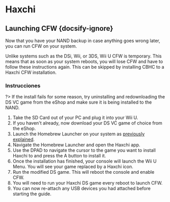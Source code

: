 # Haxchi

## Launching CFW {docsify-ignore}

Now that you have your NAND backup in case anything goes wrong later, you can run CFW on your system.

Unlike systems such as the DSi, Wii, or 3DS, Wii U CFW is temporary. This means that as soon as your system reboots, you will lose CFW and have to follow these instructions again. This can be skipped by installing CBHC to a Haxchi CFW installation.

### Instrucciones

?> If the install fails for some reason, try uninstalling and redownloading the DS VC game from the eShop and make sure it is being installed to the NAND.

1. Take the SD Card out of your PC and plug it into your Wii U.
1. If you haven't already, now download your DS VC game of choice from the eShop.
1. Launch the Homebrew Launcher on your system as [previously explained](browser-exploit).
1. Navigate the Homebrew Launcher and open the Haxchi app.
1. Use the DPAD to navigate the cursor to the game you want to install Haxchi to and press the A button to install it.
1. Once the installation has finished, your console will launch the Wii U Menu. You will see your game replaced by a Haxchi icon.
1. Run the modified DS game. This will reboot the console and enable CFW.
1. You will need to run your Haxchi DS game every reboot to launch CFW.
1. You can now re-attach any USB devices you had attached before starting the guide.